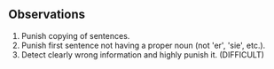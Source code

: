 ## Observations

1. Punish copying of sentences.
2. Punish first sentence not having a proper noun (not 'er', 'sie', etc.).
3. Detect clearly wrong information and highly punish it. (DIFFICULT) 


